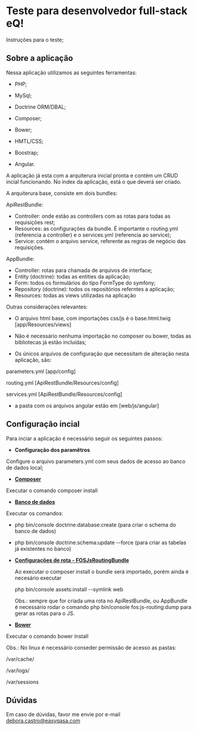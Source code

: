 Teste para desenvolvedor full-stack eQ!
========================

Instruções para o teste;

Sobre a aplicação
--------------

Nessa aplicação utilizamos as seguintes ferramentas:

  * PHP;

  * MySql;

  * Doctrine ORM/DBAL;

  * Composer;

  * Bower;

  * HMTL/CSS;

  * Boostrap;

  * Angular.

A aplicação já esta com a arquiterura inicial pronta e contém um CRUD incial funcionando. No index da aplicação, está o que deverá ser criado.

A arquiterura base, consiste em dois bundles:

ApiRestBundle:

  * Controller: onde estão as controllers com as rotas para todas as requisições rest;
  * Resources: as configurações da bundle. É importante o routing.yml (referencia a controller) e o services.yml (referencia ao service);
  * Service: contém o arquivo service, referente as regras de negócio das requisições.

AppBundle:

  * Controller: rotas para chamada de arquivos de interface;
  * Entity (doctrine): todas as entities da aplicação;
  * Form: todos os formulários do tipo FormType do symfony;
  * Repository (doctrine): todos os repositórios referntes a aplicação;
  * Resources: todas as views utilizadas na aplicação

Outras considerações relevantes:

* O arquivo html base, com importações css/js é o base.html.twig [app/Resources/views]

* Não é necessário nenhuma importação no composer ou bower, todas as bibliotecas já estão incluídas;

* Os únicos arquivos de configuração que necessitam de alteração nesta aplicação, são:

parameters.yml [app/config]

routing.yml [ApiRestBundle/Resources/config]

services.yml [ApiRestBundle/Resources/config]


* a pasta com os arquivos angular estão em [web/js/angular]

Configuração incial
--------------
  Para inciar a aplicação é necessário seguir os seguintes passos:

  * **Configuração dos paramêtros**

  Configure o arquivo parameters.yml com seus dados de acesso ao banco de dados local;

  * [**Composer**][1]

  Executar o comando composer install

  * [**Banco de dados**][2]

  Executar os comandos:

   - php bin/console doctrine:database:create (para criar o schema do banco de dados)

   - php bin/console doctrine:schema:update --force (para criar as tabelas já existentes no banco)

  * [**Configurações de rota - FOSJsRoutingBundle**][4]

    Ao executar o composer install o bundle será importado, porém ainda é necesário executar

    php bin/console assets:install --symlink web

    Obs.: sempre que for criada uma rota no ApiRestBundle, ou AppBundle é necessário rodar o comando php bin/console fos:js-routing:dump para gerar as rotas para o JS.

  * [**Bower**][3]

  Executar o comando bower install

  Obs.: No linux é necessário conseder permissão de acesso as pastas:

  /var/cache/

  /var/logs/

  /var/sessions

Dúvidas
--------------
Em caso de dúvidas, favor me envie por e-mail debora.castro@easyqasa.com

[1]:  https://getcomposer.org/
[2]:  https://symfony.com/doc/3.3/doctrine.html
[3]:  https://bower.io/
[4]:  https://symfony.com/doc/master/bundles/FOSJsRoutingBundle/installation.html